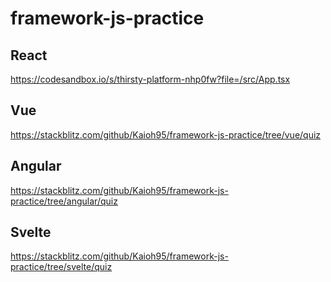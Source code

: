 # framework-js-practice

## React

https://codesandbox.io/s/thirsty-platform-nhp0fw?file=/src/App.tsx

## Vue

https://stackblitz.com/github/Kaioh95/framework-js-practice/tree/vue/quiz

## Angular

https://stackblitz.com/github/Kaioh95/framework-js-practice/tree/angular/quiz

## Svelte

https://stackblitz.com/github/Kaioh95/framework-js-practice/tree/svelte/quiz
